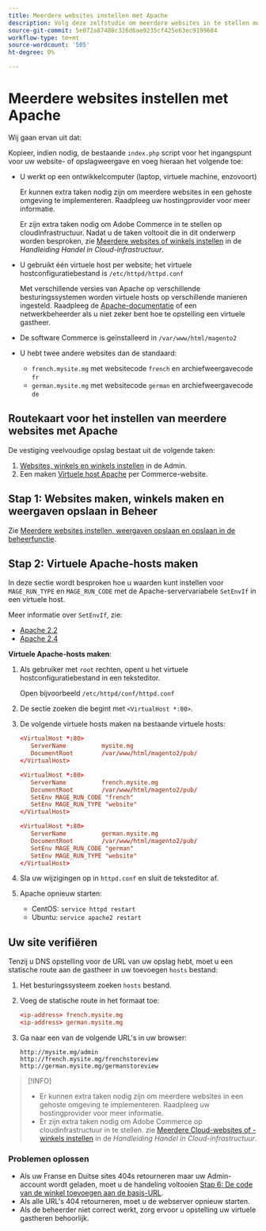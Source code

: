 ```yaml
---
title: Meerdere websites instellen met Apache
description: Volg deze zelfstudie om meerdere websites in te stellen met Apache.
source-git-commit: 5e072a87480c326d6ae9235cf425e63ec9199684
workflow-type: tm+mt
source-wordcount: '505'
ht-degree: 0%

---
```



# Meerdere websites instellen met Apache

Wij gaan ervan uit dat:

Kopieer, indien nodig, de bestaande `index.php` script voor het ingangspunt voor uw website- of opslagweergave en voeg hieraan het volgende toe:

- U werkt op een ontwikkelcomputer (laptop, virtuele machine, enzovoort)

   Er kunnen extra taken nodig zijn om meerdere websites in een gehoste omgeving te implementeren. Raadpleeg uw hostingprovider voor meer informatie.

   Er zijn extra taken nodig om Adobe Commerce in te stellen op cloudinfrastructuur. Nadat u de taken voltooit die in dit onderwerp worden besproken, zie [Meerdere websites of winkels instellen](https://experienceleague.adobe.com/docs/commerce-cloud-service/user-guide/configure-store/multiple-sites.html) in de _Handleiding Handel in Cloud-infrastructuur_.

- U gebruikt één virtuele host per website; het virtuele hostconfiguratiebestand is `/etc/httpd/httpd.conf`

   Met verschillende versies van Apache op verschillende besturingssystemen worden virtuele hosts op verschillende manieren ingesteld. Raadpleeg de [Apache-documentatie](https://httpd.apache.org/docs/2.4/vhosts) of een netwerkbeheerder als u niet zeker bent hoe te opstelling een virtuele gastheer.

- De software Commerce is geïnstalleerd in `/var/www/html/magento2`
- U hebt twee andere websites dan de standaard:

   - `french.mysite.mg` met websitecode `french` en archiefweergavecode `fr`
   - `german.mysite.mg` met websitecode `german` en archiefweergavecode `de`

## Routekaart voor het instellen van meerdere websites met Apache

De vestiging veelvoudige opslag bestaat uit de volgende taken:

1. [Websites, winkels en winkels instellen](ms-admin.md) in de Admin.
1. Een maken [Virtuele host Apache](#step-2-create-apache-virtual-hosts) per Commerce-website.

## Stap 1: Websites maken, winkels maken en weergaven opslaan in Beheer

Zie [Meerdere websites instellen, weergaven opslaan en opslaan in de beheerfunctie](ms-admin.md).

## Stap 2: Virtuele Apache-hosts maken

In deze sectie wordt besproken hoe u waarden kunt instellen voor `MAGE_RUN_TYPE` en `MAGE_RUN_CODE` met de Apache-servervariabele `SetEnvIf` in een virtuele host.

Meer informatie over `SetEnvIf`, zie:

- [Apache 2.2](https://httpd.apache.org/docs/2.2/mod/mod_setenvif.html)
- [Apache 2.4](https://httpd.apache.org/docs/2.4/mod/mod_setenvif.html)

**Virtuele Apache-hosts maken**:

1. Als gebruiker met `root` rechten, opent u het virtuele hostconfiguratiebestand in een teksteditor.

   Open bijvoorbeeld `/etc/httpd/conf/httpd.conf`

1. De sectie zoeken die begint met `<VirtualHost *:80>`.
1. De volgende virtuele hosts maken na bestaande virtuele hosts:

   ```conf
   <VirtualHost *:80>
      ServerName          mysite.mg
      DocumentRoot        /var/www/html/magento2/pub/
   </VirtualHost>
   
   <VirtualHost *:80>
      ServerName          french.mysite.mg
      DocumentRoot        /var/www/html/magento2/pub/
      SetEnv MAGE_RUN_CODE "french"
      SetEnv MAGE_RUN_TYPE "website"
   </VirtualHost>
   
   <VirtualHost *:80>
      ServerName          german.mysite.mg
      DocumentRoot        /var/www/html/magento2/pub/
      SetEnv MAGE_RUN_CODE "german"
      SetEnv MAGE_RUN_TYPE "website"
   </VirtualHost>
   ```

1. Sla uw wijzigingen op in `httpd.conf` en sluit de teksteditor af.
1. Apache opnieuw starten:

   - CentOS: `service httpd restart`
   - Ubuntu: `service apache2 restart`

## Uw site verifiëren

Tenzij u DNS opstelling voor de URL van uw opslag hebt, moet u een statische route aan de gastheer in uw toevoegen `hosts` bestand:

1. Het besturingssysteem zoeken `hosts` bestand.
1. Voeg de statische route in het formaat toe:

   ```conf
   <ip-address> french.mysite.mg
   <ip-address> german.mysite.mg
   ```

1. Ga naar een van de volgende URL&#39;s in uw browser:

   ```http
   http://mysite.mg/admin
   http://french.mysite.mg/frenchstoreview
   http://german.mysite.mg/germanstoreview
   ```

>[!INFO]
>
>- Er kunnen extra taken nodig zijn om meerdere websites in een gehoste omgeving te implementeren. Raadpleeg uw hostingprovider voor meer informatie.
>- Er zijn extra taken nodig om Adobe Commerce op cloudinfrastructuur in te stellen. zie [Meerdere Cloud-websites of -winkels instellen](https://experienceleague.adobe.com/docs/commerce-cloud-service/user-guide/configure-store/multiple-sites.html) in de _Handleiding Handel in Cloud-infrastructuur_.


### Problemen oplossen

- Als uw Franse en Duitse sites 404s retourneren maar uw Admin-account wordt geladen, moet u de handeling voltooien [Stap 6: De code van de winkel toevoegen aan de basis-URL](ms-admin.md#step-6-add-the-store-code-to-the-base-url).
- Als alle URL&#39;s 404 retourneren, moet u de webserver opnieuw starten.
- Als de beheerder niet correct werkt, zorg ervoor u opstelling uw virtuele gastheren behoorlijk.
